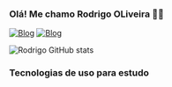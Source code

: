 ### Olá! Me chamo Rodrigo OLiveira ✌🏻


[![Blog](https://img.shields.io/badge/LinkedIn-0077B5?style=for-the-badge&logo=linkedin&logoColor=white)](https://www.linkedin.com/in/rodrigo-oliveira-740bb2201/)
[![Blog](https://img.shields.io/badge/Instagram-E4405F?style=for-the-badge&logo=instagram&logoColor=white)](#)

![Rodrigo GitHub stats](https://github-readme-stats.vercel.app/api?username=RodrigoN&show_icons=true&theme=radical)
### Tecnologias de uso para estudo

